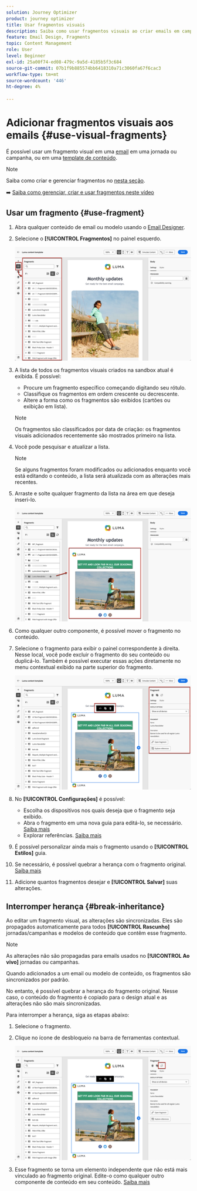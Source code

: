 ```yaml
---
solution: Journey Optimizer
product: journey optimizer
title: Usar fragmentos visuais
description: Saiba como usar fragmentos visuais ao criar emails em campanhas e jornadas do Journey Optimizer
feature: Email Design, Fragments
topic: Content Management
role: User
level: Beginner
exl-id: 25a00f74-ed08-479c-9a5d-4185b5f3c684
source-git-commit: 07b1f9b885574bb6418310a71c3060fa67f6cac3
workflow-type: tm+mt
source-wordcount: '446'
ht-degree: 4%

---
```


# Adicionar fragmentos visuais aos emails {#use-visual-fragments}

É possível usar um fragmento visual em uma [email](get-started-email-design.md) em uma jornada ou campanha, ou em uma [template de conteúdo](../content-management/content-templates.md).

>[!NOTE]
>
>Saiba como criar e gerenciar fragmentos no [nesta seção](../content-management/fragments.md).

➡️ [Saiba como gerenciar, criar e usar fragmentos neste vídeo](../content-management/fragments.md#video-fragments)

## Usar um fragmento {#use-fragment}

1. Abra qualquer conteúdo de email ou modelo usando o [Email Designer](get-started-email-design.md).

1. Selecione o **[!UICONTROL Fragmentos]** no painel esquerdo.

   ![](assets/fragments-in-designer.png)

1. A lista de todos os fragmentos visuais criados na sandbox atual é exibida. É possível:

   * Procure um fragmento específico começando digitando seu rótulo.
   * Classifique os fragmentos em ordem crescente ou decrescente.
   * Altere a forma como os fragmentos são exibidos (cartões ou exibição em lista).

   >[!NOTE]
   >
   >Os fragmentos são classificados por data de criação: os fragmentos visuais adicionados recentemente são mostrados primeiro na lista.

1. Você pode pesquisar e atualizar a lista.

   >[!NOTE]
   >
   >Se alguns fragmentos foram modificados ou adicionados enquanto você está editando o conteúdo, a lista será atualizada com as alterações mais recentes.

1. Arraste e solte qualquer fragmento da lista na área em que deseja inseri-lo.

   ![](assets/fragment-insert.png)

1. Como qualquer outro componente, é possível mover o fragmento no conteúdo.

1. Selecione o fragmento para exibir o painel correspondente à direita. Nesse local, você pode excluir o fragmento do seu conteúdo ou duplicá-lo. Também é possível executar essas ações diretamente no menu contextual exibido na parte superior do fragmento.

   ![](assets/fragment-right-pane.png)

1. No **[!UICONTROL Configurações]** é possível:

   * Escolha os dispositivos nos quais deseja que o fragmento seja exibido.
   * Abra o fragmento em uma nova guia para editá-lo, se necessário. [Saiba mais](../content-management/fragments.md#edit-fragments)
   * Explorar referências. [Saiba mais](../content-management/fragments.md#explore-references)

1. É possível personalizar ainda mais o fragmento usando o **[!UICONTROL Estilos]** guia.

1. Se necessário, é possível quebrar a herança com o fragmento original. [Saiba mais](#break-inheritance)

1. Adicione quantos fragmentos desejar e **[!UICONTROL Salvar]** suas alterações.

## Interromper herança {#break-inheritance}

Ao editar um fragmento visual, as alterações são sincronizadas. Eles são propagados automaticamente para todos **[!UICONTROL Rascunho]** jornadas/campanhas e modelos de conteúdo que contêm esse fragmento.

>[!NOTE]
>
>As alterações não são propagadas para emails usados no **[!UICONTROL Ao vivo]** jornadas ou campanhas.

Quando adicionados a um email ou modelo de conteúdo, os fragmentos são sincronizados por padrão.

No entanto, é possível quebrar a herança do fragmento original. Nesse caso, o conteúdo do fragmento é copiado para o design atual e as alterações não são mais sincronizadas.

Para interromper a herança, siga as etapas abaixo:

1. Selecione o fragmento.

1. Clique no ícone de desbloqueio na barra de ferramentas contextual.

   ![](assets/fragment-break-inheritance.png)

1. Esse fragmento se torna um elemento independente que não está mais vinculado ao fragmento original. Edite-o como qualquer outro componente de conteúdo em seu conteúdo. [Saiba mais](content-components.md)
